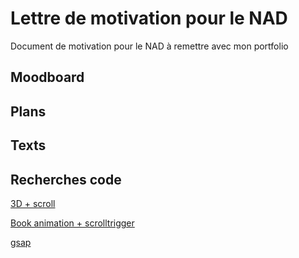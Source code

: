 # Lettre de motivation pour le NAD
Document de motivation pour le NAD à remettre avec mon portfolio

## Moodboard

## Plans

## Texts

## Recherches code

[3D + scroll](https://www.youtube.com/watch?v=cghSq_dlgYU)

[Book animation + scrolltrigger](https://codepen.io/Fullerfort/embed/abxRgyx?height=450&slug-hash=abxRgyx&user=Fullerfort&tab-bar-color=%23222&name=cp_embed_2)

[gsap](https://gsap.com/pricing/#features-table)
